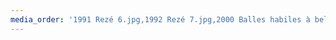 ```yaml
---
media_order: '1991 Rezé 6.jpg,1992 Rezé 7.jpg,2000 Balles habiles à belleville 3.jpg,2001 Bigoud N Jongle 2 - Thorigné-Fouillard.jpg,2002 Balles habiles à Belleville 5.jpg,2002 Bigoud N Jongle 3 - Vezin le Coquet.jpg,2002 Boudu.jpg,2003 Balles habiles à Belleville (photo).JPG,2003 Boudu.jpg,2003 Carvin 5e.jpg,2003 Carvin 5e 2.jpg,2003 Nonville.jpg,2003 Rencontre de Jongleurs - St Priest Ligoure.jpg,2004 Boudu.jpg,2004 Carvin 27e EJC.jpg,2004 Rencontre de jongleurs - St Priest Ligoure.jpg,2005 Balles habiles à Belleville.jpg,2005 Bordeaux - Jubil à jongle.jpg,2005 Boudu.jpg,2005 Chambéry - Turlututu 4.jpg,2005 Nantes.jpg,2005 Nonville.jpg,2005 Rencontre de Jongleurs - St Priest Ligoure.JPG,2006 Affiche gluhwein1.jpg,2006 Balles habiles à Belleville.jpg,2006 Bordeaux - Jubil à Jongle.jpg,2006 Boudu.jpg,2006 Nantes.jpg,2006 Nantes Fly.jpg,2006 Nonville.jpg,2006 Tartajongle Vire.jpg,2007 Affiche gluhwein2.jpg,2007 Balle Habile à Belleville.jpg,2007 Bigoud N Jongle 6 - Vezin le Coquet.jpg,2007 Bordeaux - Passe la balle 1.jpg,2007 Boudu.jpg,2007 Faya.jpg,2007 Nantes.jpg,2007 Nonville.jpg,2007 Porspoder.png,2007 Rencontre de Jongleurs - St Priest Ligoure.jpg,2007 Strasbourg Hopla.jpg,2007 Tartajongle Ouistreham.jpg,2008 Affiche gluhwein3.jpg,2008 balle habile à Belleville.jpg,2008 Bigoud N Jongle 7 - Vezin le Coquet.jpg,2008 Boudu.jpg,2008 Carvin 10 - 1ere CFJ.jpg,2008 Circada.JPG,2008 EMTJ.jpg,2008 Faya.jpg,2008 Nonville.jpg,2008 Rencontre de Jongleurs - St Priest Ligoure.jpg,2008 SceneOuverte_Nantes.jpg,2008 Strasbourg Hopla.jpg,2008 Tartajongle Cherbourg.jpg,2009 Belleville Paris 100 Balles.jpg,2009 Bigoud N Jongle 8 - Vezin le Coquet.jpg,2009 Bordeaux - Passe la balle 2.jpg,2009 Carvin 11 - 2e CFJ.jpg,2009 EMTJ.jpg,2009 Faya.jpg,2009 Miniboudu.jpg,2009 Nonville.jpg,2009 SceneOuverte_Nantes.jpg,2009 Tartajongle Bagnoles.jpg,2009 Tours - 1 tours de pass pass.jpg,2009 visuel.jpg,2009 Visuel 2.jpg,2009 visuel 3.jpg,2010 Affiche gluhwein5.jpg,2010 Boudu.jpg,2010 Carvin 12.jpg,2010 Chambéry - Turlututu 9.jpg,2010 EMTJ.jpg,2010 Jongle précise 4 (Précy sur Oise).jpg,2010 Nonville.jpg,2010 Poitiers Prohibition 9.jpg,2010 Rencontre de Jongleurs - St Priest Ligoure.jpg,2010 Strasbourg Hopla.jpg,2010 Tartajongle Dives.jpg,2010 West Coast convention - 3e CFJ.jpg,2011 - EMTJ.JPG,2011 Affiche gluhwein6.jpg,2011 Arts Hachés 2e.jpg,2011 Bigoud N Jongle 10 - Vezin le Coquet - 4e CFJ.jpg,2011 Boudu.jpg,2011 Carvin 13.jpg,2011 Chambéry - Turlututu 10.jpg,2011 Convention du bout du monde Brest.jpg,2011 Lyon -Au Bout Des Doigts 1.jpg,2011 Nar Rozho 3e.jpg,2011 Nonville.jpg,2011 Passe la Jongle à tes Voisins 1.jpg,2011 Poitiers Cowboys 10.jpg,2011 Poitiers Indiens 10.jpg,2011 Tartajongle Ouistreham.jpg,2012 affiche arts hachés.jpg,2012 affiche gluhwein7.jpg,2012 Bigoud N Jongle 11 - Vezin le Coquet.jpg,2012 Boudu la Jongle 11 - Toulouse - 5e CFJ.jpg,2012 Chambéry - Turlututu 11.jpg,2012 EMTJ.jpg,2012 Faïbuli fest - St Priest Ligoure.jpg,2012 Jonglagogo (Troyes) 13.jpg,2012 Jonglibre - Bou 15.jpg,2012 Jonglissimo.jpg,2012 Jongl_O Païs - Vanosc 1.jpg,2012 Lyon -Au Bout Des Doigts 2.jpg,2012 nuits des troubadours.png,2012 OriantAJongle.JPG,2012 Passe la Jongle à tes Voisins 2.jpg,2012 Poitiers Freaks 11.jpg,2012 Tartajongle Beaumont.jpg,2013 Affiche gluhwein8.jpg,2013 Bordeaux - Passe la balle 6.jpg,2013 Boudu la Jongle 12 - Toulouse  - 38e EJC.jpg,2013 Jonglagogo (Troyes) 14.jpg,2013 Jonglibre - Bou 16.jpg,2013 Lyon - Au Bout Des Doigts 3.jpg,2013 Nancy - Bibasse 1.jpg,2013 Na Rozho.jpg,2013 Nonville Le jongleur est dans le pré 13.jpg,2013 Poitiers Pirates 12.jpg,2013 Tartajongle - Agneaux 8.jpg,2013 Tours - 2 tours de pass pass.jpg,2013 Vernoux- Prends ton pied des deux mains 1.jpg,2014 Affiche gluhwein9.jpg,2014 Bigoud N Jongle 12 - Vezin le Coquet.jpg,2014 Bordeaux - Passe la balle 7.jpg,2014 Jonglibre - Bou 17.jpg,2014 Jonglissimo.jpg,2014 Jongl_O Païs - Vanosc 2.jpg,2014 Lyon -Au Bout Des Doigts 4.jpg,2014 Nancy - Bibass 2 recto.jpg,2014 Nancy - Bibasse 2 verso.jpg,2014 Poitiers Super Héros (6e CFJ) 13.jpg,2014 Tours - 3 tour de pass-pass.jpg,2015 Affiche gluhwein10.jpg,2015 Angers - En Maine ta jongle 6.jpg,2015 Bigoud N Jongle 13 - Vezin le Coquet.jpg,2015 Bordeaux - Passe la balle 8.jpg,2015 CFJ 07(2015).jpg,2015 Jonglagogo (Troyes) 15.jpg,2015 jonglibre - Bou 18.jpg,2015 La laiterie.jpg,2015 Lyon -Au Bout Des Doigts 5.jpg,2015 Marseille jongle en tong.jpg,2015 Nancy - Bibasse 3.jpg,2015 Nonville Le jongleur est dans le pré 14.jpg,2015 Poitiers Steam Punk 14.jpg,2015 Vernoux - Prends ton ied des deux mains 2.jpg,2015 West Coast 2 Tous à l_ouest.png,2016 Affiche Gluhwein11.jpg,2016 Bigoud N Jongle 14 - Vezin le Coquet.jpg,2016 Carpentras - Jongle en Zik 0.jpg,2016 Jonglagogo (Troyes) 16.jpg,2016 Jongl_O Païs - Vanosc 3 - 8e CFJ.jpg,2016 Lyon -Au Bout Des Doigts 6.jpg,2016 Nancy - Bibasse 4.jpg,2016 Poitiers Jungle 15.jpg,2016 Tours - 4 tour de pass-pass.jpg,2016 West Coast Tous à l_envers.png,2017 Affiche Gluhwein12.jpg,2017 affiche jongleur est dans le pré.jpg,2017 affiche_cpj.jpg,2017 Bigoud N Jongle 15 - Vezin le Coquet.jpg,2017 Boudu la jongle 16 - Toulouse.jpg,2017 Carpentras - Jongle en Zik 1.jpg,2017 Chambéry - Turlututu 12.jpg,2017 Cir_convivial.jpg,2017 Nancy - Bibasse 5.jpg,2017 Na rozho 4e.jpg,2017 Nonville Le jongleur est dans le pré 15.jpg,2017 Poitiers Chez papie et mamie 16.jpg,2017 West coast Tous àl l_eau - 9e CFJ.png,2017 West Coast Tous à l_eau teaser.jpg,2017 West coast Tous à l_eau teaser 2.jpg,2018 5 tours de pass pass.jpg,2018 Affiche gluhwein13.jpg,2018 Boudu la jongle.jpg,2018 CFJ 10(2018).jpg,2018 C_Koi ce cirque.jpg,2018 Doubitchou.jpg,2018 Jongl_O Païs - Vanosc 4.jpg,2019 Affiche gluhwein14.jpg,2019 affiche turlututu.jpg,2019 CFJ 11 (2019).jpg,201920 CFJ 12(2019-2020).jpg,2020 affiche art haché.jpg,2020 affiche Boudu .jpg,2020 CFJ 13 (2020).jpg'
---
```


